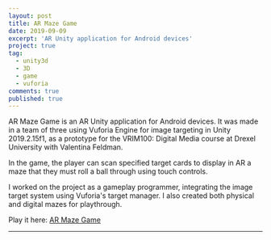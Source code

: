```yaml
---
layout: post
title: AR Maze Game
date: 2019-09-09
excerpt: 'AR Unity application for Android devices'
project: true
tag:
  - unity3d
  - 3D
  - game
  - vuforia
comments: true
published: true
---
```

     
AR Maze Game is an AR Unity application for Android devices. It was made in a team of three using Vuforia Engine for image targeting in Unity 2019.2.15f1, as a prototype for the VRIM100: Digital Media course at Drexel University with Valentina Feldman.

In the game, the player can scan specified target cards to display in AR a maze that they must roll a ball through using touch controls. 

I worked on the project as a gameplay programmer, integrating the image target system using Vuforia's target manager. I also created both physical and digital mazes for playthrough.  

Play it here: [AR Maze Game](https://github.com/kenthedev/ARMazeGame/releases/tag/Android)

---
